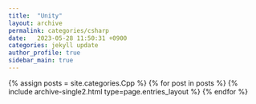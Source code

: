 ```yaml
---
title:  "Unity"
layout: archive
permalink: categories/csharp
date:   2023-05-28 11:50:31 +0900
categories: jekyll update
author_profile: true
sidebar_main: true
---
```


{% assign posts = site.categories.Cpp %}
{% for post in posts %} {% include archive-single2.html type=page.entries_layout %} {% endfor %}